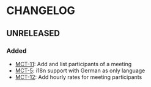 # CHANGELOG

## UNRELEASED

### Added

- [MCT-11](https://poschies.atlassian.net/browse/MCT-11): Add and list participants of a meeting
- [MCT-5](https://poschies.atlassian.net/browse/MCT-5): i18n support with German as only language
- [MCT-12](https://poschies.atlassian.net/browse/MCT-12): Add hourly rates for meeting participants

